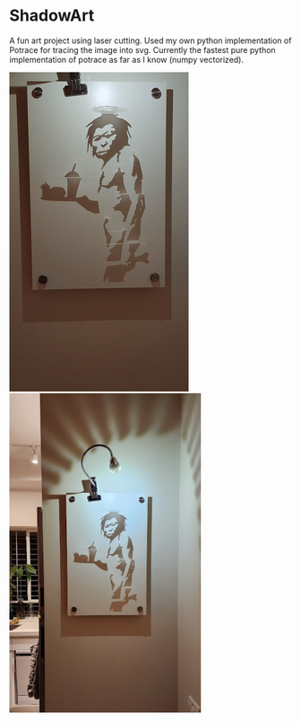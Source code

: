 # ShadowArt

A fun art project using laser cutting.
Used my own python implementation of Potrace for tracing the image into svg.
Currently the fastest pure python implementation of potrace as far as I know (numpy vectorized).

![](made/caveman.gif) <img src="made/cavemanDone.jpg" height="569">
